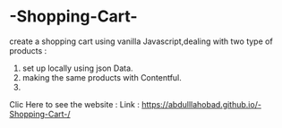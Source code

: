 # -Shopping-Cart-
create a shopping cart using vanilla Javascript,dealing with two type of products :
1) set up locally using json Data.
2) making the same products with Contentful.
3) 
Clic Here to see the website : 
Link : https://abdulllahobad.github.io/-Shopping-Cart-/
